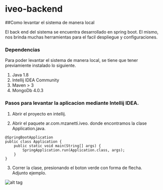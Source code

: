 # iveo-backend

##Como levantar el sistema de manera local

El back end del sistema se encuentra desarrollado en spring boot. El mismo, 
nos brinda muchas herramientas para el facil despliegue y configuraciones.

### Dependencias 

Para poder levantar el sistema de manera local, se tiene que tener previamiente instalado lo siguiente.

1. Java 1.8
2. Intellij IDEA Community
3. Maven > 3
4. MongoDb 4.0.3

### Pasos para levantar la aplicacion mediante Intellij IDEA.

1. Abrir el proyecto en intellij.

2. Abrir el paquete ar.com.mzanetti.iveo. donde encontramos la clase Application.java.

```xtend
@SpringBootApplication
public class Application {
    public static void main(String[] args) {
        SpringApplication.run(Application.class, args);
    }
}
```

3. Correr la clase, presionando el boton verde con forma de flecha. Adjunto ejemplo.

 ![alt tag](https://github.com/zanettimatias/iveo-backend/blob/master/assets/intellijrun.png)



